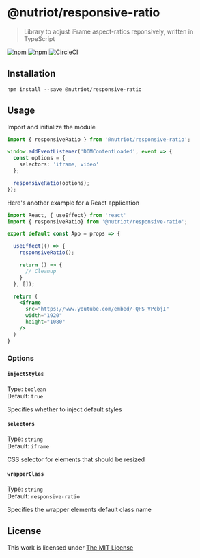 # @nutriot/responsive-ratio

> Library to adjust iFrame aspect-ratios reponsively, written in TypeScript

[![npm](https://flat.badgen.net/npm/license/@nutriot/responsive-ratio)](https://www.npmjs.org/package/@nutriot/responsive-ratio)
[![npm](https://flat.badgen.net/npm/v/@nutriot/responsive-ratio)](https://www.npmjs.org/package/@nutriot/responsive-ratio)
[![CircleCI](https://flat.badgen.net/circleci/github/nutriot/responsive-ratio)](https://circleci.com/gh/nutriot/responsive-ratio)

## Installation

`npm install --save @nutriot/responsive-ratio`

## Usage

Import and initialize the module

```ts
import { responsiveRatio } from '@nutriot/responsive-ratio';

window.addEventListener('DOMContentLoaded', event => {
  const options = {
    selectors: 'iframe, video'
  };

  responsiveRatio(options);
});
```

Here's another example for a React application

```jsx
import React, { useEffect} from 'react'
import { responsiveRatio} from '@nutriot/responsive-ratio';

export default const App = props => {

  useEffect(() => {
    responsiveRatio();

    return () => {
      // Cleanup
    }
  }, []);

  return (
    <iframe
      src="https://www.youtube.com/embed/-QFS_VPcbjI"
      width="1920"
      height="1080"
    />
  )
}
```

### Options

#### `injectStyles`

Type: `boolean`  
Default: `true`  

Specifies whether to inject default styles

#### `selectors`

Type: `string`  
Default: `iframe`  

CSS selector for elements that should be resized

#### `wrapperClass`

Type: `string`  
Default: `responsive-ratio` 

Specifies the wrapper elements default class name

## License

This work is licensed under [The MIT License](https://opensource.org/licenses/MIT)